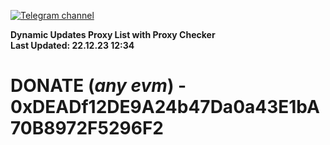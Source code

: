 [![Telegram channel](https://img.shields.io/endpoint?url=https://runkit.io/damiankrawczyk/telegram-badge/branches/master?url=https://t.me/n4z4v0d)](https://t.me/n4z4v0d) 

**Dynamic Updates Proxy List with Proxy Checker**  
**Last Updated: 22.12.23 12:34**

# DONATE (_any evm_) - 0xDEADf12DE9A24b47Da0a43E1bA70B8972F5296F2
